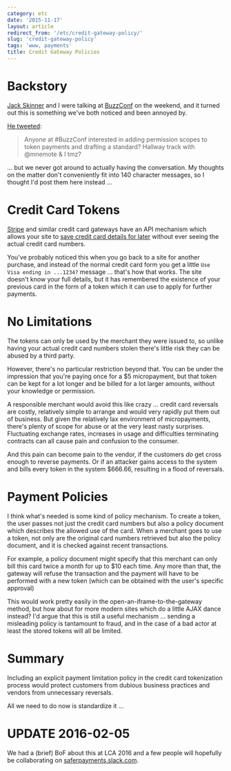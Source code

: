 ```yaml
---
category: etc
date: '2015-11-17'
layout: article
redirect_from: '/etc/credit-gateway-policy/'
slug: 'credit-gateway-policy'
tags: 'www, payments'
title: Credit Gateway Policies
---
```


Backstory
=========

[Jack Skinner](https://developerjack.com/) and I were talking at
[BuzzConf](https://buzzconf.io) on the weekend, and it turned out this
is something we've both noticed and been annoyed by.

[He
tweeted](https://twitter.com/developerjack/status/665372154968477697):

> Anyone at \#BuzzConf interested in adding permission scopes to token
> payments and drafting a standard? Hallway track with @mnemote & I tmz?

... but we never got around to actually having the conversation. My
thoughts on the matter don't conveniently fit into 140 character
messages, so I thought I'd post them here instead ...

Credit Card Tokens
==================

[Stripe](https://stripe.com/) and similar credit card gateways have an
API mechanism which allows your site to [save credit card details for
later](https://stripe.com/docs/tutorials/charges#saving-credit-card-details-for-later)
without ever seeing the actual credit card numbers.

You've probably noticed this when you go back to a site for another
purchase, and instead of the normal credit card form you get a little
`Use Visa ending in ...1234?` message ... that's how that works. The
site doesn't know your full details, but it has remembered the existence
of your previous card in the form of a token which it can use to apply
for further payments.

No Limitations
==============

The tokens can only be used by the merchant they were issued to, so
unlike having your actual credit card numbers stolen there's little risk
they can be abused by a third party.

However, there's no particular restriction beyond that. You can be under
the impression that you're paying once for a \$5 micropayment, but that
token can be kept for a lot longer and be billed for a lot larger
amounts, without your knowledge or permission.

A responsible merchant would avoid this like crazy ... credit card
reversals are costly, relatively simple to arrange and would very
rapidly put them out of business. But given the relatively lax
environment of micropayments, there's plenty of scope for abuse or at
the very least nasty surprises. Fluctuating exchange rates, increases in
usage and difficulties terminating contracts can all cause pain and
confusion to the consumer.

And this pain can become pain to the vendor, if the customers *do* get
cross enough to reverse payments. Or if an attacker gains access to the
system and bills every token in the system \$666.66, resulting in a
flood of reversals.

Payment Policies
================

I think what's needed is some kind of policy mechanism. To create a
token, the user passes not just the credit card numbers but also a
policy document which describes the allowed use of the card. When a
merchant goes to use a token, not only are the original card numbers
retrieved but also the policy document, and it is checked against recent
transactions.

For example, a policy document might specify that this merchant can only
bill this card twice a month for up to \$10 each time. Any more than
that, the gateway will refuse the transaction and the payment will have
to be performed with a new token (which can be obtained with the user's
specific approval)

This would work pretty easily in the open-an-iframe-to-the-gateway
method, but how about for more modern sites which do a little AJAX dance
instead? I'd argue that this is still a useful mechanism ... sending a
misleading policy is tantamount to fraud, and in the case of a bad actor
at least the stored tokens will all be limited.

Summary
=======

Including an explicit payment limitation policy in the credit card
tokenization process would protect customers from dubious business
practices and vendors from unnecessary reversals.

All we need to do now is standardize it ...

UPDATE 2016-02-05
=================

We had a (brief) BoF about this at LCA 2016 and a few people will
hopefully be collaborating on
[saferpayments.slack.com](https://saferpayments.slack.com/).
